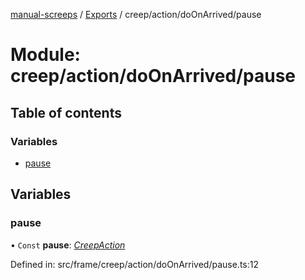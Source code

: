 [manual-screeps](../README.md) / [Exports](../modules.md) / creep/action/doOnArrived/pause

# Module: creep/action/doOnArrived/pause

## Table of contents

### Variables

- [pause](creep_action_doonarrived_pause.md#pause)

## Variables

### pause

• `Const` **pause**: [*CreepAction*](../interfaces/creep_action_doonarrived.creepaction.md)

Defined in: src/frame/creep/action/doOnArrived/pause.ts:12
